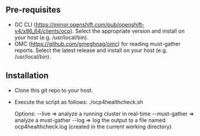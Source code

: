 ## Pre-requisites

- OC CLI (https://mirror.openshift.com/pub/openshift-v4/x86_64/clients/ocp). Select the appropriate version and install on your host (e.g. /usr/local/bin).
- OMC (https://github.com/gmeghnag/omc) for reading must-gather reports.  Select the latest release and install on your host (e.g. /usr/local/bin).


## Installation

- Clone this git repo to your host.
- Execute the script as follows:
  ./ocp4healthcheck.sh 

  Options:
  --live         => analyze a running cluster in real-time
  --must-gather  => analyze a must-gather
  --log          => log the output to a file named ocp4healthcheck.log (created in the current working directory)

